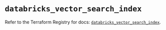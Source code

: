 # `databricks_vector_search_index`

Refer to the Terraform Registry for docs: [`databricks_vector_search_index`](https://registry.terraform.io/providers/databricks/databricks/1.84.0/docs/resources/vector_search_index).
